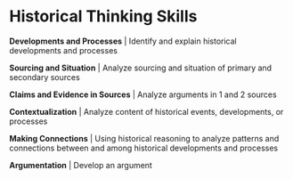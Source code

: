 # Historical Thinking Skills

**Developments and Processes** | Identify and explain historical developments and processes

**Sourcing and Situation** | Analyze sourcing and situation of primary and secondary sources

**Claims and Evidence in Sources** | Analyze arguments in 1 and 2 sources

**Contextualization** | Analyze content of historical events, developments, or processes

**Making Connections** | Using historical reasoning to analyze patterns and connections between and among historical developments and processes

**Argumentation** | Develop an argument